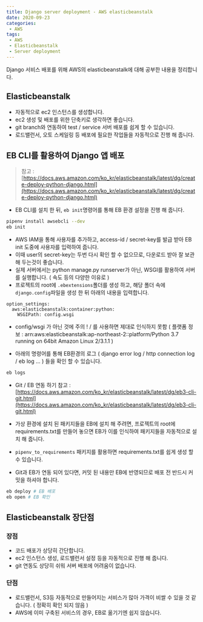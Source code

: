 ```yaml
---
title: Django server deployment - AWS elasticbeanstalk
date: 2020-09-23
categories:
 - AWS
tags:
 - AWS
 - Elasticbeanstalk
 - Server deployment
---
```


Django 서비스 배포를 위해 AWS의 elasticbeanstalk에 대해 공부한 내용을 정리합니다. 

<!-- more -->

## Elasticbeanstalk

- 자동적으로 ec2 인스턴스를 생성합니다.
- ec2 생성 및 배포를 위한 단축키로 생각하면 좋습니다.
- git branch와 연동하여 test / service 서버 배포를 쉽게 할 수 있습니다.
- 로드밸런서, 오토 스케일링 등 배포에 필요한 작업들을 자동적으로 진행 해 줍니다. 

## EB CLI를 활용하여 Django 앱 배포 
> 참고 : [https://docs.aws.amazon.com/ko_kr/elasticbeanstalk/latest/dg/create-deploy-python-django.html](https://docs.aws.amazon.com/ko_kr/elasticbeanstalk/latest/dg/create-deploy-python-django.html)

- EB CLI를 설치 한 뒤, `eb init`명령어를 통해 EB 환경 설정을 진행 해 줍니다.
```bash
pipenv install awsebcli --dev
eb init 
```

- AWS IAM을 통해 사용자를 추가하고, access-id / secret-key를 발급 받아 EB init 도중에 사용자를 입력하여 줍니다. 
- 이때 user의 secret-key는 두번 다시 확인 할 수 없으므로, 다운로드 받아 잘 보관 해 두는것이 좋습니다. 
- 실제 서버에서는 python manage.py runserver가 아닌, WSGI를 활용하여 서버를 실행합니다. ( 속도 등의 다양한 이유로 ) 
- 프로젝트의 root에 `.ebextensions`폴더를 생성 하고, 해당 폴더 속에 `django.config`파일을 생성 한 뒤 아래의 내용을 입력합니다. 
```
option_settings:
  aws:elasticbeanstalk:container:python:
    WSGIPath: config.wsgi 
```
- config/wsgi 가 아닌 것에 주의 ! / 를 사용하면 제대로 인식하지 못함 ( 플랫폼 정보 : arn:aws:elasticbeanstalk:ap-northeast-2::platform/Python 3.7 running on 64bit Amazon Linux 2/3.1.1 )

- 아래의 명령어를 통해 EB환경의 로그 ( django error log / http connection log / eb log ... ) 들을 확인 할 수 있습니다. 
```bash
eb logs 
```

- Git / EB 연동 하기 
참고 : [https://docs.aws.amazon.com/ko_kr/elasticbeanstalk/latest/dg/eb3-cli-git.html](https://docs.aws.amazon.com/ko_kr/elasticbeanstalk/latest/dg/eb3-cli-git.html)

- 가상 환경에 설치 된 패키지들을 EB에 설치 해 주려면, 프로젝트의 root에 requirements.txt를 만들어 놓으면 EB가 이를 인식하여 패키지들을 자동적으로 설치 해 줍니다.

- `pipenv_to_requirements` 패키지를 활용하면 requirements.txt를 쉽게 생성 할 수 있습니다.

- Git과 EB가 연동 되어 있다면, 커밋 된 내용만 EB에 반영되므로 배포 전 반드시 커밋을 하셔야 합니다. 
```bash
eb deploy # EB 배포
eb open # EB 확인 
```

## Elasticbeanstalk 장단점
### 장점 
- 코드 배포가 상당히 간단합니다. 
- ec2 인스턴스 생성, 로드밸런서 설정 등을 자동적으로 진행 해 줍니다. 
- git 연동도 상당히 쉬워 서버 배포에 어려움이 없습니다. 

### 단점
- 로드밸런서, S3등 자동적으로 만들어지는 서비스가 많아 가격이 비쌀 수 있을 것 같습니다. ( 정확히 확인 되지 않음 ) 
- AWS에 이미 구축된 서비스의 경우, EB로 옮기기엔 쉽지 않습니다. 